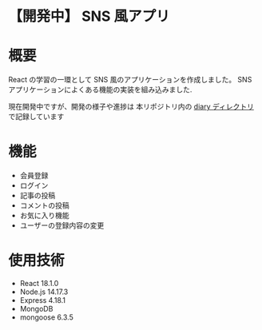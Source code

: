 # 【開発中】 SNS 風アプリ

# 概要

React の学習の一環として SNS 風のアプリケーションを作成しました。
SNS アプリケーションによくある機能の実装を組み込みました.

現在開発中ですが、開発の様子や進捗は 本リポジトリ内の [diary ディレクトリ](https://github.com/sae-github/react-sns-app/tree/master/diary)で記録しています

# 機能

- 会員登録
- ログイン
- 記事の投稿
- コメントの投稿
- お気に入り機能
- ユーザーの登録内容の変更

# 使用技術

- React 18.1.0
- Node.js 14.17.3
- Express 4.18.1
- MongoDB
- mongoose 6.3.5
